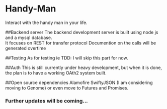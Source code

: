 # Handy-Man
Interact with the handy man in your life.

##Backend server 
The backend development server is built using node js and a mysql database.  
It focuses on REST for transfer protocol
Documention on the calls will be generated overtime

##Testing
As for testing ie TDD: I will skip this part for now.

##Auth
This is still currently under heavy development, but when it is done, the plan is to have a working OAth2 system built. 

##Open source dependencies
Alamofire
SwiftyJSON (I am considering moving to Genome) or even move to Futures and Promises.  

### Further updates will be coming...
